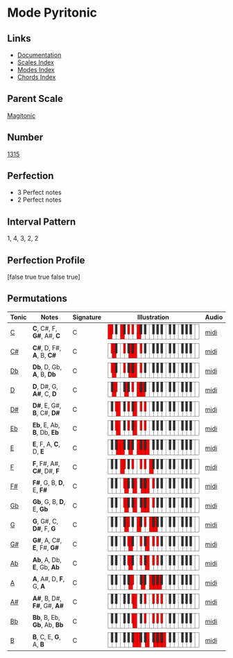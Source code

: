 # Mode Pyritonic

## Links

- [Documentation](index.md)
- [Scales Index](Scales.md)
- [Modes Index](Modes.md)
- [Chords Index](Chords.md)

## Parent Scale

[Magitonic](ScaleMagitonic.md)

## Number

[1315](https://ianring.com/musictheory/scales/1315)

## Perfection

- 3 Perfect notes
- 2 Perfect notes

## Interval Pattern

1, 4, 3, 2, 2

## Perfection Profile

[false true true false true]

## Permutations

| Tonic | Notes | Signature | Illustration | Audio |
|-------|-------|-----------|--------------|-------|
| [C](ModeCNaturalPyritonic.md) | **C**, C#, F, **G#**, A#, **C** | C | ![CNaturalPyritonic](ModeCNaturalPyritonic.png) | [midi](https://github.com/edipermadi/music/blob/main/docs/ModeCNaturalPyritonic.mid?raw=true) |
| [C#](ModeCSharpPyritonic.md) | **C#**, D, F#, **A**, B, **C#** | C | ![CSharpPyritonic](ModeCSharpPyritonic.png) | [midi](https://github.com/edipermadi/music/blob/main/docs/ModeCSharpPyritonic.mid?raw=true) |
| [Db](ModeDFlatPyritonic.md) | **Db**, D, Gb, **A**, B, **Db** | C | ![DFlatPyritonic](ModeDFlatPyritonic.png) | [midi](https://github.com/edipermadi/music/blob/main/docs/ModeDFlatPyritonic.mid?raw=true) |
| [D](ModeDNaturalPyritonic.md) | **D**, D#, G, **A#**, C, **D** | C | ![DNaturalPyritonic](ModeDNaturalPyritonic.png) | [midi](https://github.com/edipermadi/music/blob/main/docs/ModeDNaturalPyritonic.mid?raw=true) |
| [D#](ModeDSharpPyritonic.md) | **D#**, E, G#, **B**, C#, **D#** | C | ![DSharpPyritonic](ModeDSharpPyritonic.png) | [midi](https://github.com/edipermadi/music/blob/main/docs/ModeDSharpPyritonic.mid?raw=true) |
| [Eb](ModeEFlatPyritonic.md) | **Eb**, E, Ab, **B**, Db, **Eb** | C | ![EFlatPyritonic](ModeEFlatPyritonic.png) | [midi](https://github.com/edipermadi/music/blob/main/docs/ModeEFlatPyritonic.mid?raw=true) |
| [E](ModeENaturalPyritonic.md) | **E**, F, A, **C**, D, **E** | C | ![ENaturalPyritonic](ModeENaturalPyritonic.png) | [midi](https://github.com/edipermadi/music/blob/main/docs/ModeENaturalPyritonic.mid?raw=true) |
| [F](ModeFNaturalPyritonic.md) | **F**, F#, A#, **C#**, D#, **F** | C | ![FNaturalPyritonic](ModeFNaturalPyritonic.png) | [midi](https://github.com/edipermadi/music/blob/main/docs/ModeFNaturalPyritonic.mid?raw=true) |
| [F#](ModeFSharpPyritonic.md) | **F#**, G, B, **D**, E, **F#** | C | ![FSharpPyritonic](ModeFSharpPyritonic.png) | [midi](https://github.com/edipermadi/music/blob/main/docs/ModeFSharpPyritonic.mid?raw=true) |
| [Gb](ModeGFlatPyritonic.md) | **Gb**, G, B, **D**, E, **Gb** | C | ![GFlatPyritonic](ModeGFlatPyritonic.png) | [midi](https://github.com/edipermadi/music/blob/main/docs/ModeGFlatPyritonic.mid?raw=true) |
| [G](ModeGNaturalPyritonic.md) | **G**, G#, C, **D#**, F, **G** | C | ![GNaturalPyritonic](ModeGNaturalPyritonic.png) | [midi](https://github.com/edipermadi/music/blob/main/docs/ModeGNaturalPyritonic.mid?raw=true) |
| [G#](ModeGSharpPyritonic.md) | **G#**, A, C#, **E**, F#, **G#** | C | ![GSharpPyritonic](ModeGSharpPyritonic.png) | [midi](https://github.com/edipermadi/music/blob/main/docs/ModeGSharpPyritonic.mid?raw=true) |
| [Ab](ModeAFlatPyritonic.md) | **Ab**, A, Db, **E**, Gb, **Ab** | C | ![AFlatPyritonic](ModeAFlatPyritonic.png) | [midi](https://github.com/edipermadi/music/blob/main/docs/ModeAFlatPyritonic.mid?raw=true) |
| [A](ModeANaturalPyritonic.md) | **A**, A#, D, **F**, G, **A** | C | ![ANaturalPyritonic](ModeANaturalPyritonic.png) | [midi](https://github.com/edipermadi/music/blob/main/docs/ModeANaturalPyritonic.mid?raw=true) |
| [A#](ModeASharpPyritonic.md) | **A#**, B, D#, **F#**, G#, **A#** | C | ![ASharpPyritonic](ModeASharpPyritonic.png) | [midi](https://github.com/edipermadi/music/blob/main/docs/ModeASharpPyritonic.mid?raw=true) |
| [Bb](ModeBFlatPyritonic.md) | **Bb**, B, Eb, **Gb**, Ab, **Bb** | C | ![BFlatPyritonic](ModeBFlatPyritonic.png) | [midi](https://github.com/edipermadi/music/blob/main/docs/ModeBFlatPyritonic.mid?raw=true) |
| [B](ModeBNaturalPyritonic.md) | **B**, C, E, **G**, A, **B** | C | ![BNaturalPyritonic](ModeBNaturalPyritonic.png) | [midi](https://github.com/edipermadi/music/blob/main/docs/ModeBNaturalPyritonic.mid?raw=true) |
